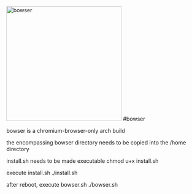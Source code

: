 <img src="https://sites.google.com/site/palaceofshadow/ttyd-bowser.jpg" alt="bowser" height="300" width="300"> #bowser

bowser is a chromium-browser-only arch build

the encompassing bowser directory needs to be copied into the /home directory

install.sh needs to be made executable
chmod u+x install.sh

execute install.sh
./install.sh

after reboot, execute bowser.sh
./bowser.sh
